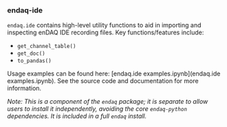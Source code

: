 ### endaq-ide

`endaq.ide` contains high-level utility functions to aid in importing and inspecting enDAQ IDE recording files. Key functions/features include:

* `get_channel_table()`
* `get_doc()`
* `to_pandas()`

Usage examples can be found here: [endaq.ide examples.ipynb](endaq.ide examples.ipynb). See the source code and documentation for more information.

*Note: This is a component of the `endaq` package; it is separate to allow users to install it independently, avoiding the core `endaq-python` dependencies. It is included in a full `endaq` install.*
